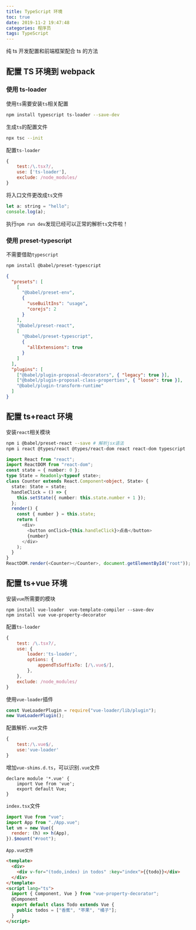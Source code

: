 ```yaml
---
title: TypeScript 环境
toc: true
date: 2019-11-2 19:47:48
categories: 程序员
tags: TypeScript
---
```


纯 ts 开发配置和前端框架配合 ts 的方法

<!-- more -->

## 配置 TS 环境到 webpack

### 使用 ts-loader

使用`ts`需要安装`ts`相关配置

```bash
npm install typescript ts-loader --save-dev
```

生成`ts`的配置文件

```bash
npx tsc --init
```

配置`ts-loader`

```javascript
{
    test:/\.tsx?/,
    use: ['ts-loader'],
    exclude: /node_modules/
}
```

将入口文件更改成`ts`文件

```javascript
let a: string = "hello";
console.log(a);
```

执行`npm run dev`发现已经可以正常的解析`ts`文件啦！

### 使用 preset-typescript

不需要借助`typescript`

```bash
npm install @babel/preset-typescript
```

```json
{
  "presets": [
    [
      "@babel/preset-env",
      {
        "useBuiltIns": "usage",
        "corejs": 2
      }
    ],
    "@babel/preset-react",
    [
      "@babel/preset-typescript",
      {
        "allExtensions": true
      }
    ]
  ],
  "plugins": [
    ["@babel/plugin-proposal-decorators", { "legacy": true }],
    ["@babel/plugin-proposal-class-properties", { "loose": true }],
    "@babel/plugin-transform-runtime"
  ]
}
```

## 配置 ts+react 环境

安装`react`相关模块

```bash
npm i @babel/preset-react --save # 解析jsx语法
npm i react @types/react @types/react-dom react react-dom typescript
```

```typescript
import React from "react";
import ReactDOM from "react-dom";
const state = { number: 0 };
type State = Readonly<typeof state>;
class Counter extends React.Component<object, State> {
  state: State = state;
  handleClick = () => {
    this.setState({ number: this.state.number + 1 });
  };
  render() {
    const { number } = this.state;
    return (
      <div>
        <button onClick={this.handleClick}>点击</button>
        {number}
      </div>
    );
  }
}
ReactDOM.render(<Counter></Counter>, document.getElementById("root"));
```

## 配置 ts+vue 环境

安装`vue`所需要的模块

```
npm install vue-loader  vue-template-compiler --save-dev
npm install vue vue-property-decorator
```

配置`ts-loader`

```javascript
{
    test: /\.tsx?/,
    use: {
        loader:'ts-loader',
        options: {
            appendTsSuffixTo: [/\.vue$/],
        },
    },
    exclude: /node_modules/
}
```

使用`vue-loader`插件

```javascript
const VueLoaderPlugin = require("vue-loader/lib/plugin");
new VueLoaderPlugin();
```

配置解析`.vue`文件

```javascript
{
    test:/\.vue$/,
    use:'vue-loader'
}
```

增加`vue-shims.d.ts`，可以识别`.vue`文件

```
declare module '*.vue' {
    import Vue from 'vue';
    export default Vue;
}
```

`index.tsx`文件

```javascript
import Vue from "vue";
import App from "./App.vue";
let vm = new Vue({
  render: (h) => h(App),
}).$mount("#root");
```

`App.vue文件`

```html
<template>
  <div>
    <div v-for="(todo,index) in todos" :key="index">{{todo}}</div>
  </div>
</template>
<script lang="ts">
  import { Component, Vue } from "vue-property-decorator";
  @Component
  export default class Todo extends Vue {
    public todos = ["香蕉", "苹果", "橘子"];
  }
</script>
```
